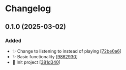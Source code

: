 # Changelog

<a name="0.1.0"></a>
## 0.1.0 (2025-03-02)

### Added

- ✨ Change to listening to instead of playing [[72be0a6](https://github.com/CrimsonTome/nscpot-discord-rich-presence/commit/72be0a6a3a55329363d31977ac0aa6c0d89c1276)]
- ✨ Basic functionality [[9862930](https://github.com/CrimsonTome/nscpot-discord-rich-presence/commit/98629306979ee314036e176e2d3019bf05817caa)]
- 🎉 Init project [[381d340](https://github.com/CrimsonTome/nscpot-discord-rich-presence/commit/381d340fe2fdef910c8fadcf3ba00b433cda4a1a)]


